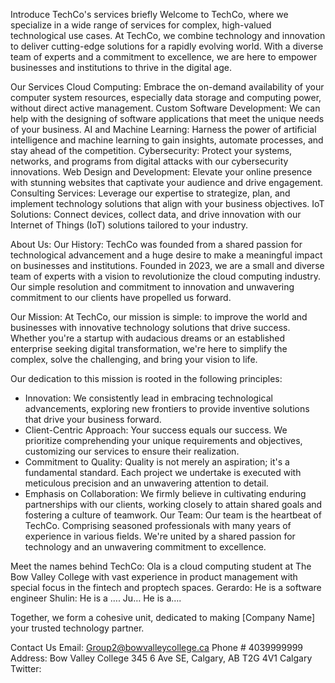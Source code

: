 

Introduce TechCo's services briefly
Welcome to TechCo, where we specialize in a wide range of services for complex, high-valued technological use cases. At TechCo, we combine technology and innovation to deliver cutting-edge solutions for a rapidly evolving world. With a diverse team of experts and a commitment to excellence, we are here to empower businesses and institutions to thrive in the digital age. 

Our Services 
Cloud Computing: Embrace the on-demand availability of your computer system resources, especially data storage and computing power, without direct active management.
Custom Software Development: We can help with the designing of software applications that meet the unique needs of your business.
AI and Machine Learning: Harness the power of artificial intelligence and machine learning to gain insights, automate processes, and stay ahead of the competition.
Cybersecurity: Protect your systems, networks, and programs from digital attacks with our cybersecurity innovations. 
Web Design and Development: Elevate your online presence with stunning websites that captivate your audience and drive engagement.
Consulting Services: Leverage our expertise to strategize, plan, and implement technology solutions that align with your business objectives.
IoT Solutions: Connect devices, collect data, and drive innovation with our Internet of Things (IoT) solutions tailored to your industry.

 



About Us: 
Our History:
TechCo was founded from a shared passion for technological advancement and a huge desire to make a meaningful impact on businesses and institutions. Founded in 2023, we are a small and diverse team of experts with a vision to revolutionize the cloud computing industry. Our simple resolution and commitment to innovation and unwavering commitment to our clients have propelled us forward.

Our Mission:
At TechCo, our mission is simple: to improve the world and businesses with innovative technology solutions that drive success. Whether you're a startup with audacious dreams or an established enterprise seeking digital transformation, we're here to simplify the complex, solve the challenging, and bring your vision to life.

Our dedication to this mission is rooted in the following principles:
-	Innovation: We consistently lead in embracing technological advancements, exploring new frontiers to provide inventive solutions that drive your business forward.
-	Client-Centric Approach: Your success equals our success. We prioritize comprehending your unique requirements and objectives, customizing our services to ensure their realization.
-	Commitment to Quality: Quality is not merely an aspiration; it's a fundamental standard. Each project we undertake is executed with meticulous precision and an unwavering attention to detail.
-	Emphasis on Collaboration: We firmly believe in cultivating enduring partnerships with our clients, working closely to attain shared goals and fostering a culture of teamwork.
Our Team:
Our team is the heartbeat of TechCo. Comprising seasoned professionals with many years of experience in various fields. We're united by a shared passion for technology and an unwavering commitment to excellence.

Meet the names behind TechCo:
Ola is a cloud computing student at The Bow Valley College with vast experience in product management with special focus in the fintech and proptech spaces. 
Gerardo: He is a software engineer 
Shulin: He is a ….
Ju… He is a….

Together, we form a cohesive unit, dedicated to making [Company Name] your trusted technology partner.

Contact Us 
Email: Group2@bowvalleycollege.ca 
Phone # 4039999999
Address: Bow Valley College 
345 6 Ave SE, Calgary, AB T2G 4V1
Calgary 
Twitter:



